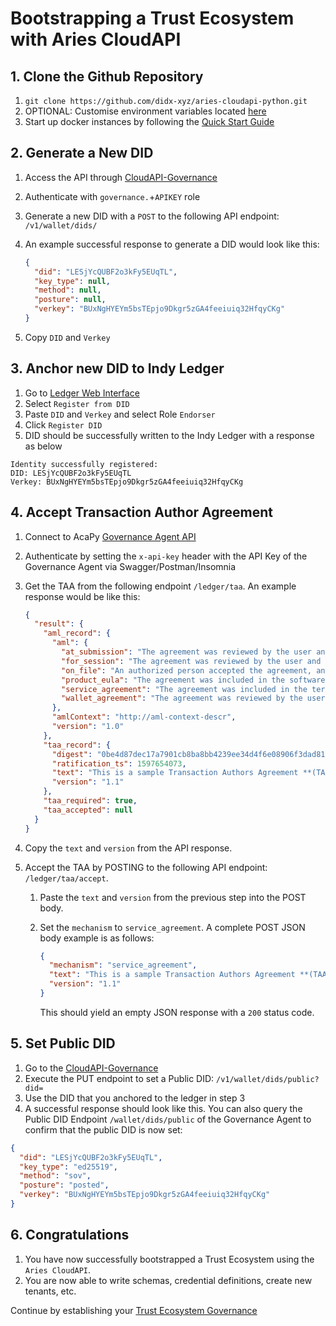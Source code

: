 # Bootstrapping a Trust Ecosystem with Aries CloudAPI

## 1. Clone the Github Repository

1. `git clone https://github.com/didx-xyz/aries-cloudapi-python.git`
2. OPTIONAL: Customise environment variables located [here](https://github.com/didx-xyz/aries-cloudapi-python/tree/development/environments)
3. Start up docker instances by following the [Quick Start Guide](./Quick%20Start%20Guide.md)

## 2. Generate a New DID

1. Access the API through [CloudAPI-Governance](http://cloudapi.127.0.0.1.nip.io/governance/docs)
2. Authenticate with `governance.`+`APIKEY` role
3. Generate a new DID with a `POST` to the following API endpoint: `/v1/wallet/dids/`
4. An example successful response to generate a DID would look like this:

   ```json
   {
     "did": "LESjYcQUBF2o3kFy5EUqTL",
     "key_type": null,
     "method": null,
     "posture": null,
     "verkey": "BUxNgHYEYm5bsTEpjo9Dkgr5zGA4feeiuiq32HfqyCKg"
   }
   ```

5. Copy `DID` and `Verkey`

## 3. Anchor new DID to Indy Ledger

1. Go to [Ledger Web Interface](http://localhost:9000/)
2. Select `Register from DID`
3. Paste `DID` and `Verkey` and select Role `Endorser`
4. Click `Register DID`
5. DID should be successfully written to the Indy Ledger with a response as below

```text
Identity successfully registered:
DID: LESjYcQUBF2o3kFy5EUqTL
Verkey: BUxNgHYEYm5bsTEpjo9Dkgr5zGA4feeiuiq32HfqyCKg
```

## 4. Accept Transaction Author Agreement

1. Connect to AcaPy [Governance Agent API](http://governance-agent.cloudapi.127.0.0.1.nip.io/api/doc)
2. Authenticate by setting the `x-api-key` header with the API Key of the Governance Agent via Swagger/Postman/Insomnia
3. Get the TAA from the following endpoint `/ledger/taa`. An example response would be like this:

   ```json
   {
     "result": {
       "aml_record": {
         "aml": {
           "at_submission": "The agreement was reviewed by the user and accepted at the time of submission of this transaction.",
           "for_session": "The agreement was reviewed by the user and accepted at some point in the user’s session prior to submission.",
           "on_file": "An authorized person accepted the agreement, and such acceptance is on file with the user’s organization.",
           "product_eula": "The agreement was included in the software product’s terms and conditions as part of a license to the end user.",
           "service_agreement": "The agreement was included in the terms and conditions the user accepted as part of contracting a service.",
           "wallet_agreement": "The agreement was reviewed by the user and this affirmation was persisted in the user’s wallet for use during submission."
         },
         "amlContext": "http://aml-context-descr",
         "version": "1.0"
       },
       "taa_record": {
         "digest": "0be4d87dec17a7901cb8ba8bb4239ee34d4f6e08906f3dad81d1d052dccc078f",
         "ratification_ts": 1597654073,
         "text": "This is a sample Transaction Authors Agreement **(TAA)**, for the VON test Network.\n\nOn public ledger systems this will typically contain legal constraints that must be accepted before any write operations will be permitted.",
         "version": "1.1"
       },
       "taa_required": true,
       "taa_accepted": null
     }
   }
   ```

4. Copy the `text` and `version` from the API response.
5. Accept the TAA by POSTING to the following API endpoint: `/ledger/taa/accept`.

   1. Paste the `text` and `version` from the previous step into the POST body.
   2. Set the `mechanism` to `service_agreement`. A complete POST JSON body example is as follows:

      ```json
      {
        "mechanism": "service_agreement",
        "text": "This is a sample Transaction Authors Agreement **(TAA)**, for the VON test Network.\n\nOn public ledger systems this will typically contain legal constraints that must be accepted before any write operations will be permitted.",
        "version": "1.1"
      }
      ```

      This should yield an empty JSON response with a `200` status code.

## 5. Set Public DID

1. Go to the [CloudAPI-Governance](http://cloudapi.127.0.0.1.nip.io/governance/docs)
2. Execute the PUT endpoint to set a Public DID: `/v1/wallet/dids/public?did=`
3. Use the DID that you anchored to the ledger in step 3
4. A successful response should look like this. You can also query the Public DID Endpoint `/wallet/dids/public` of the Governance Agent to confirm that the public DID is now set:

```json
{
  "did": "LESjYcQUBF2o3kFy5EUqTL",
  "key_type": "ed25519",
  "method": "sov",
  "posture": "posted",
  "verkey": "BUxNgHYEYm5bsTEpjo9Dkgr5zGA4feeiuiq32HfqyCKg"
}
```

## 6. Congratulations

1. You have now successfully bootstrapped a Trust Ecosystem using the `Aries CloudAPI`.
2. You are now able to write schemas, credential definitions, create new tenants, etc.

Continue by establishing your [Trust Ecosystem Governance](./Governance%20as%20Code.md)
